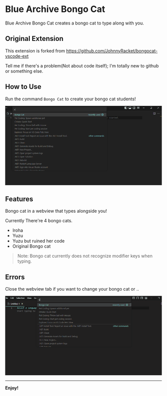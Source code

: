 # Blue Archive Bongo Cat

Blue Archive Bongo Cat creates a bongo cat to type along with you.

## Original Extension

This extension is forked from https://github.com/JohnnyRacket/bongocat-vscode-ext 

Tell me if there's a problem(Not about code itself); I'm totally new to github or something else.



## How to Use

Run the command `Bongo Cat` to create your bongo cat students!

<img src="media/Bongocha_Howto.gif">

## Features

Bongo cat in a webview that types alongside you!

Currently There're 4 bongo cats.

 - Iroha
 - Yuzu
 - Yuzu but ruined her code
 - Original Bongo cat


> Note: Bongo cat currently does not recognize modifier keys when typing.

## Errors

Close the webview tab if you want to change your bongo cat or ..

<img src="media/Bongocha_Error.gif?raw=true">


-----------------------------------------------------------------------------------------------------------

**Enjoy!**
